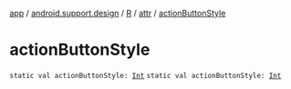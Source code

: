 [app](../../../index.md) / [android.support.design](../../index.md) / [R](../index.md) / [attr](index.md) / [actionButtonStyle](./action-button-style.md)

# actionButtonStyle

`static val actionButtonStyle: `[`Int`](https://kotlinlang.org/api/latest/jvm/stdlib/kotlin/-int/index.html)
`static val actionButtonStyle: `[`Int`](https://kotlinlang.org/api/latest/jvm/stdlib/kotlin/-int/index.html)